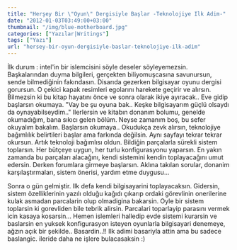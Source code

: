 ```yaml
---
title: "Herşey Bir \"Oyun\" Dergisiyle Başlar -Teknolojiye Ilk Adim-"
date: "2012-01-03T03:49:00+03:00"
thumbnail: "/img/blue-motherboard.jpg"
categories: ["Yazılar|Writings"]
tags: ["Yazı"]
url: "hersey-bir-oyun-dergisiyle-baslar-teknolojiye-ilk-adim"
---
```


İlk durum : intel'in bir islemcisini söyle deseler söyleyemezsin. Başkalarından duyma bilgileri, gerçekten biliyomuşcasına savunursun, sende bilmediǧinin fakındasın.
Disarıda gezerken bilgisayar oyunu dergisi gorursun. O çekici kapak resimleri egolarını harekete geçirir ve alırsın. Bilmezsin ki bu kitap hayatını önce ve sonra olarak ikiye ayıracak.. Eve gidip başlarsın okumaya. "Vay be şu oyuna bak.. Keşke bilgisayarım güçlü olsaydı da oynayabilseydim.." Ilerlersin ve kitabın donanım bolumu, genelde okumadıǧım, bana sıkıcı gelen bölüm. Neyse zamanım boş, bu sefer okuyalım bakalım. Başlarsın okumaya.. Okudukça zevk alırsın, teknolojiye baǧımlılık belirtileri başlar ama farkında deǧilsin. Aynı sayfayı tekrar tekrar okursun. Artık teknoloji baǧımlısı oldun. Bildiǧin parçalarla sürekli sistem toplarsın. Her bütçeye uygun, her turlu konfigurasyonu yaparsın. En yakın zamanda bu parçaları alacaǧını, kendi sistemini kendin toplayacaǧını umut edersin. Derken forumlara girmeye başlarsın. Aklına takılan sorular, donanim karşılaştırmaları, sistem önerisi, yardım etme duygusu...

Sonra o gün gelmiştir. Ilk defa kendi bilgisayarini toplayacaksın. Gidersin, sistem özelliklerinin yazılı olduǧu kaǧıdı çıkarıp ordaki görevlinin onerilerine kulak asmadan parcalarin olup olmadigina bakarsin. Oyle bir sistem toplarsin ki gorevliden bile tebrik alirsin. Parcalari toparlayip parasını vermek icin kasaya kosarsin... Hemen islemleri halledip evde sistemi kurarsin ve baslarsin en yuksek konfigurasyon isteyen oyunlarla bilgisayari denemeye, aǧzın açık bir şekilde.. Basardin..!! Ilk adimi basariyla attin ama bu sadece baslangic. ileride daha ne işlere bulacasaksin :)
